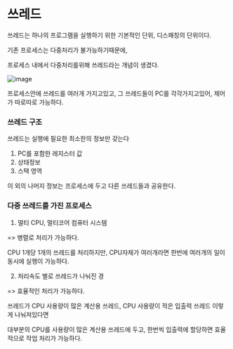 # 쓰레드

쓰레드는 하나의 프로그램을 실행하기 위한 기본적인 단위, 디스패칭의 단위이다.

기존 프로세스는 다중처리가 불가능하기때문에,

프로세스 내에서 다중처리를위해 쓰레드라는 개념이 생겼다.

![image](https://user-images.githubusercontent.com/85108615/233096372-a249c8e2-8d0a-475c-8b94-1ee65665c585.png)

프로세스안에 쓰레드를 여러개 가지고있고, 그 쓰레드들이 PC를 각각가지고있어, 제어가 따로따로 가능하다. 

### 쓰레드 구조
쓰레드는 실행에 필요한 최소한의 정보만 갖는다

1. PC를 포함한 레지스터 값
2. 상태정보
3. 스택 영역

이 외의 나머지 정보는 프로세스에 두고 다른 쓰레드들과 공유한다.

### 다중 쓰레드를 가진 프로세스

1. 멀티 CPU, 멀티코어 컴퓨터 시스템

=> 병렬로 처리가 가능하다.

CPU 1개당 1개의 쓰레드를 처리하지만, CPU자체가 여러개라면 한번에 여러개의 일이 동시에 실행이 가능하다.

2. 처리속도 별로 쓰레드가 나눠진 경

=> 효율적인 처리가 가능하다.

쓰레드가 CPU 사용량이 많은 계산용 쓰레드, CPU 사용량이 적은 입출력 쓰레드 이렇게 나눠져있다면

대부분의 CPU를 사용량이 많은 계산용 쓰레드에 두고, 한번씩 입출력에 할당하면 효율적으로 작업 처리가 가능하다.

